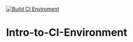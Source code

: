 [![Build CI Enviroment](https://github.com/Michael-Saechao/Intro-to-CI-Environment/actions/workflows/main.yml/badge.shield)](https://github.com/Michael-Saechao/Intro-to-CI-Environment/actions/workflows/main.yml)

# Intro-to-CI-Environment
